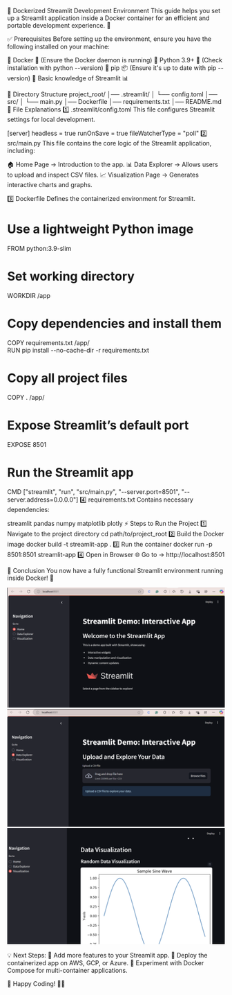 🐳 Dockerized Streamlit Development Environment
This guide helps you set up a Streamlit application inside a Docker container for an efficient and portable development experience. 🚀

✅ Prerequisites
Before setting up the environment, ensure you have the following installed on your machine:

🔹 Docker 🐳 (Ensure the Docker daemon is running)
🔹 Python 3.9+ 🐍 (Check installation with python --version)
🔹 pip 📦 (Ensure it's up to date with pip --version)
🔹 Basic knowledge of Streamlit 📊

📂 Directory Structure
project_root/
│── .streamlit/
│   └── config.toml
│── src/
│   └── main.py
│── Dockerfile
│── requirements.txt
│── README.md
📜 File Explanations
1️⃣ .streamlit/config.toml
This file configures Streamlit settings for local development.

[server]
headless = true
runOnSave = true
fileWatcherType = "poll"
2️⃣ src/main.py
This file contains the core logic of the Streamlit application, including:

🏠 Home Page → Introduction to the app.
📊 Data Explorer → Allows users to upload and inspect CSV files.
📈 Visualization Page → Generates interactive charts and graphs.

3️⃣ Dockerfile
Defines the containerized environment for Streamlit.

# Use a lightweight Python image
FROM python:3.9-slim  

# Set working directory
WORKDIR /app  

# Copy dependencies and install them
COPY requirements.txt /app/  
RUN pip install --no-cache-dir -r requirements.txt  

# Copy all project files
COPY . /app/  

# Expose Streamlit’s default port
EXPOSE 8501  

# Run the Streamlit app
CMD ["streamlit", "run", "src/main.py", "--server.port=8501", "--server.address=0.0.0.0"]
4️⃣ requirements.txt
Contains necessary dependencies:

streamlit
pandas
numpy
matplotlib
plotly
⚡ Steps to Run the Project
1️⃣ Navigate to the project directory
cd path/to/project_root
2️⃣ Build the Docker image
docker build -t streamlit-app .
3️⃣ Run the container
docker run -p 8501:8501 streamlit-app
4️⃣ Open in Browser
🌐 Go to → http://localhost:8501

🎯 Conclusion
You now have a fully functional Streamlit environment running inside Docker! 🚀

![alt text](image.png)
![alt text](image-1.png)
![alt text](image-2.png)

💡 Next Steps:
🔹 Add more features to your Streamlit app.
🔹 Deploy the containerized app on AWS, GCP, or Azure.
🔹 Experiment with Docker Compose for multi-container applications.

🚀 Happy Coding! 🐳💙